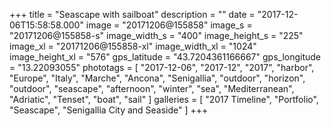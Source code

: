 +++
title = "Seascape with sailboat"
description = ""
date = "2017-12-06T15:58:58.000"
image = "20171206@155858"
image_s = "20171206@155858-s"
image_width_s = "400"
image_height_s = "225"
image_xl = "20171206@155858-xl"
image_width_xl = "1024"
image_height_xl = "576"
gps_latitude = "43.7204361166667"
gps_longitude = "13.22093055"
phototags = [ "2017-12-06", "2017-12", "2017", "harbor", "Europe", "Italy", "Marche", "Ancona", "Senigallia", "outdoor", "horizon", "outdoor", "seascape", "afternoon", "winter", "sea", "Mediterranean", "Adriatic", "Tenset", "boat", "sail" ]
galleries = [ "2017 Timeline", "Portfolio", "Seascape", "Senigallia City and Seaside" ]
+++
